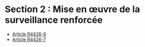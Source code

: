 #  Section 2 : Mise en œuvre de la surveillance renforcée

* [Article R4426-6](./LEGIARTI000018530428.md)
* [Article R4426-7](./LEGIARTI000018530426.md)
